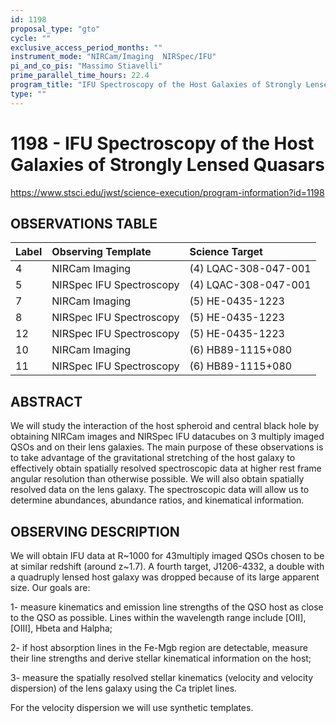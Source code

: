 ```yaml
---
id: 1198
proposal_type: "gto"
cycle: ""
exclusive_access_period_months: ""
instrument_mode: "NIRCam/Imaging  NIRSpec/IFU"
pi_and_co_pis: "Massimo Stiavelli"
prime_parallel_time_hours: 22.4
program_title: "IFU Spectroscopy of the Host Galaxies of Strongly Lensed Quasars"
type: ""
---
```

# 1198 - IFU Spectroscopy of the Host Galaxies of Strongly Lensed Quasars
https://www.stsci.edu/jwst/science-execution/program-information?id=1198
## OBSERVATIONS TABLE
| Label | Observing Template | Science Target |
| :---- | :----------------- | :------------- |
| 4 | NIRCam Imaging | (4) LQAC-308-047-001 |
| 5 | NIRSpec IFU Spectroscopy | (4) LQAC-308-047-001 |
| 7 | NIRCam Imaging | (5) HE-0435-1223 |
| 8 | NIRSpec IFU Spectroscopy | (5) HE-0435-1223 |
| 12 | NIRSpec IFU Spectroscopy | (5) HE-0435-1223 |
| 10 | NIRCam Imaging | (6) HB89-1115+080 |
| 11 | NIRSpec IFU Spectroscopy | (6) HB89-1115+080 |

## ABSTRACT

We will study the interaction of the host spheroid and central black hole by obtaining NIRCam images and NIRSpec IFU datacubes on 3 multiply imaged QSOs and on their lens galaxies. The main purpose of these observations is to take advantage of the gravitational stretching of the host galaxy to effectively obtain spatially resolved spectroscopic data at higher rest frame angular resolution than otherwise possible. We will also obtain spatially resolved data on the lens galaxy. The spectroscopic data will allow us to determine abundances, abundance ratios, and kinematical information.

## OBSERVING DESCRIPTION

We will obtain IFU data at R~1000 for 43multiply imaged QSOs chosen to be at similar redshift (around z~1.7). A fourth target, J1206-4332, a double with a quadruply lensed host galaxy was dropped because of its large apparent size. Our goals are:

1- measure kinematics and emission line strengths of the QSO host as close to the QSO as possible. Lines within the wavelength range include [OII], [OIII], Hbeta and Halpha;

2- if host absorption lines in the Fe-Mgb region are detectable, measure their line strengths and derive stellar kinematical information on the host;

3- measure the spatially resolved stellar kinematics (velocity and velocity dispersion) of the lens galaxy using the Ca triplet lines.

For the velocity dispersion we will use synthetic templates.